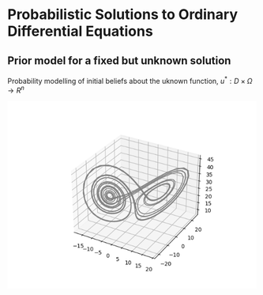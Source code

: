 # Probabilistic Solutions to Ordinary Differential Equations
## Prior model for a fixed but unknown solution 

Probability modelling of initial beliefs about the uknown function, $u^{*}: D \times \Omega \rightarrow R^{n}$

![Lorenzt system](https://github.com/betochalo/Bayesian_project/blob/main/img/Figure_3.png)

